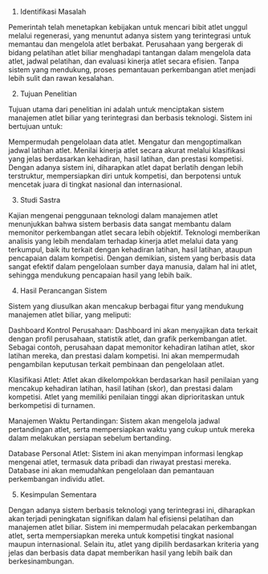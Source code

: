 1. Identifikasi Masalah

Pemerintah telah menetapkan kebijakan untuk mencari bibit atlet unggul melalui regenerasi, yang menuntut adanya sistem yang terintegrasi untuk memantau dan mengelola atlet berbakat. Perusahaan yang bergerak di bidang pelatihan atlet biliar menghadapi tantangan dalam mengelola data atlet, jadwal pelatihan, dan evaluasi kinerja atlet secara efisien. Tanpa sistem yang mendukung, proses pemantauan perkembangan atlet menjadi lebih sulit dan rawan kesalahan.

2. Tujuan Penelitian

Tujuan utama dari penelitian ini adalah untuk menciptakan sistem manajemen atlet biliar yang terintegrasi dan berbasis teknologi. Sistem ini bertujuan untuk:

Mempermudah pengelolaan data atlet.
Mengatur dan mengoptimalkan jadwal latihan atlet.
Menilai kinerja atlet secara akurat melalui klasifikasi yang jelas berdasarkan kehadiran, hasil latihan, dan prestasi kompetisi.
Dengan adanya sistem ini, diharapkan atlet dapat berlatih dengan lebih terstruktur, mempersiapkan diri untuk kompetisi, dan berpotensi untuk mencetak juara di tingkat nasional dan internasional.

3. Studi Sastra

Kajian mengenai penggunaan teknologi dalam manajemen atlet menunjukkan bahwa sistem berbasis data sangat membantu dalam memonitor perkembangan atlet secara lebih objektif. Teknologi memberikan analisis yang lebih mendalam terhadap kinerja atlet melalui data yang terkumpul, baik itu terkait dengan kehadiran latihan, hasil latihan, ataupun pencapaian dalam kompetisi. Dengan demikian, sistem yang berbasis data sangat efektif dalam pengelolaan sumber daya manusia, dalam hal ini atlet, sehingga mendukung pencapaian hasil yang lebih baik.

4. Hasil Perancangan Sistem

Sistem yang diusulkan akan mencakup berbagai fitur yang mendukung manajemen atlet biliar, yang meliputi:

Dashboard Kontrol Perusahaan: Dashboard ini akan menyajikan data terkait dengan profil perusahaan, statistik atlet, dan grafik perkembangan atlet. Sebagai contoh, perusahaan dapat memonitor kehadiran latihan atlet, skor latihan mereka, dan prestasi dalam kompetisi. Ini akan mempermudah pengambilan keputusan terkait pembinaan dan pengelolaan atlet.

Klasifikasi Atlet: Atlet akan dikelompokkan berdasarkan hasil penilaian yang mencakup kehadiran latihan, hasil latihan (skor), dan prestasi dalam kompetisi. Atlet yang memiliki penilaian tinggi akan diprioritaskan untuk berkompetisi di turnamen.

Manajemen Waktu Pertandingan: Sistem akan mengelola jadwal pertandingan atlet, serta mempersiapkan waktu yang cukup untuk mereka dalam melakukan persiapan sebelum bertanding.

Database Personal Atlet: Sistem ini akan menyimpan informasi lengkap mengenai atlet, termasuk data pribadi dan riwayat prestasi mereka. Database ini akan memudahkan pengelolaan dan pemantauan perkembangan individu atlet.

5. Kesimpulan Sementara

Dengan adanya sistem berbasis teknologi yang terintegrasi ini, diharapkan akan terjadi peningkatan signifikan dalam hal efisiensi pelatihan dan manajemen atlet biliar. Sistem ini mempermudah pelacakan perkembangan atlet, serta mempersiapkan mereka untuk kompetisi tingkat nasional maupun internasional. Selain itu, atlet yang dipilih berdasarkan kriteria yang jelas dan berbasis data dapat memberikan hasil yang lebih baik dan berkesinambungan.

